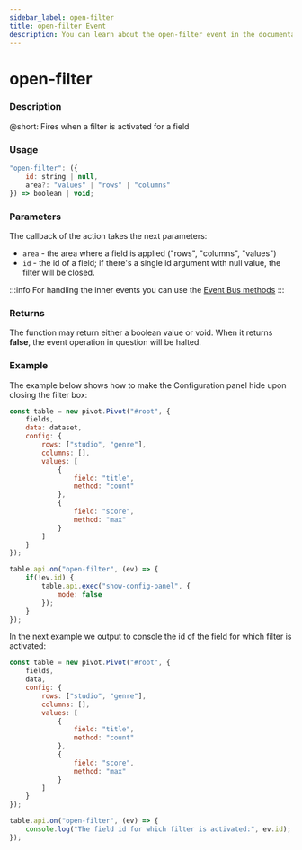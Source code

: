 ```yaml
---
sidebar_label: open-filter
title: open-filter Event
description: You can learn about the open-filter event in the documentation of the DHTMLX JavaScript Pivot library. Browse developer guides and API reference, try out code examples and live demos, and download a free 30-day evaluation version of DHTMLX Pivot.
---
```


# open-filter

### Description

@short: Fires when a filter is activated for a field

### Usage

~~~jsx
"open-filter": ({
    id: string | null,
    area?: "values" | "rows" | "columns"
}) => boolean | void;
~~~

### Parameters

The callback of the action takes the next parameters:

- `area` - the area where a field is applied ("rows", "columns", "values")
- `id` - the id of a field; if there's a single id argument with null value, the filter will be closed.

:::info
For handling the inner events you can use the [Event Bus methods](/api/overview/internal-eventbus-overview)
:::

### Returns

The function may return either a boolean value or void. When it returns **false**, the event operation in question will be halted.

### Example

The example below shows how to make the Configuration panel hide upon closing the filter box:

~~~jsx {20-27}
const table = new pivot.Pivot("#root", {
    fields,
    data: dataset,
    config: {
        rows: ["studio", "genre"],
        columns: [],
        values: [
            {
                field: "title",
                method: "count"
            },
            {
                field: "score",
                method: "max"
            }
        ]
    }
});

table.api.on("open-filter", (ev) => {
    if(!ev.id) {
        table.api.exec("show-config-panel", {
            mode: false
        });
    }    
});
~~~

In the next example we output to console the id of the field for which filter is activated:

~~~jsx {20-22}
const table = new pivot.Pivot("#root", {
    fields,
    data,
    config: {
        rows: ["studio", "genre"],
        columns: [],
        values: [
            {
                field: "title",
                method: "count"
            },
            {
                field: "score",
                method: "max"
            }
        ]
    }
});

table.api.on("open-filter", (ev) => {
    console.log("The field id for which filter is activated:", ev.id);
});
~~~
